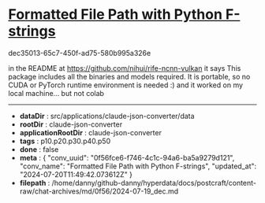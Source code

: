 # [Formatted File Path with Python F-strings](https://claude.ai/chat/0f56fce6-f746-4c1c-94a6-ba5a9279d121)

dec35013-65c7-450f-ad75-580b995a326e

in the README at
https://github.com/nihui/rife-ncnn-vulkan
it says
This package includes all the binaries and models required. It is portable, so no CUDA or PyTorch runtime environment is needed :)
and it worked on my local machine... but not colab

---

* **dataDir** : src/applications/claude-json-converter/data
* **rootDir** : claude-json-converter
* **applicationRootDir** : claude-json-converter
* **tags** : p10.p20.p30.p40.p50
* **done** : false
* **meta** : {
  "conv_uuid": "0f56fce6-f746-4c1c-94a6-ba5a9279d121",
  "conv_name": "Formatted File Path with Python F-strings",
  "updated_at": "2024-07-20T11:49:42.073612Z"
}
* **filepath** : /home/danny/github-danny/hyperdata/docs/postcraft/content-raw/chat-archives/md/0f56/2024-07-19_dec.md